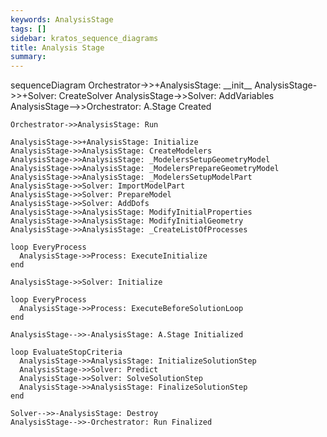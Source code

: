 ```yaml
---
keywords: AnalysisStage
tags: []
sidebar: kratos_sequence_diagrams
title: Analysis Stage
summary: 
---
```


<div class="mermaid">
sequenceDiagram
    Orchestrator->>+AnalysisStage: __init__
    AnalysisStage->>+Solver: CreateSolver
    AnalysisStage->>Solver: AddVariables
    AnalysisStage-->>Orchestrator: A.Stage Created

    Orchestrator->>AnalysisStage: Run

    AnalysisStage->>+AnalysisStage: Initialize
    AnalysisStage->>AnalysisStage: CreateModelers
    AnalysisStage->>AnalysisStage: _ModelersSetupGeometryModel
    AnalysisStage->>AnalysisStage: _ModelersPrepareGeometryModel
    AnalysisStage->>AnalysisStage: _ModelersSetupModelPart
    AnalysisStage->>Solver: ImportModelPart
    AnalysisStage->>Solver: PrepareModel
    AnalysisStage->>Solver: AddDofs
    AnalysisStage->>AnalysisStage: ModifyInitialProperties
    AnalysisStage->>AnalysisStage: ModifyInitialGeometry
    AnalysisStage->>AnalysisStage: _CreateListOfProcesses

    loop EveryProcess
      AnalysisStage->>Process: ExecuteInitialize
    end

    AnalysisStage->>Solver: Initialize

    loop EveryProcess
      AnalysisStage->>Process: ExecuteBeforeSolutionLoop
    end

    AnalysisStage-->>-AnalysisStage: A.Stage Initialized

    loop EvaluateStopCriteria
      AnalysisStage->>AnalysisStage: InitializeSolutionStep
      AnalysisStage->>Solver: Predict
      AnalysisStage->>Solver: SolveSolutionStep
      AnalysisStage->>AnalysisStage: FinalizeSolutionStep
    end

    Solver-->>-AnalysisStage: Destroy
    AnalysisStage-->>-Orchestrator: Run Finalized
</div>